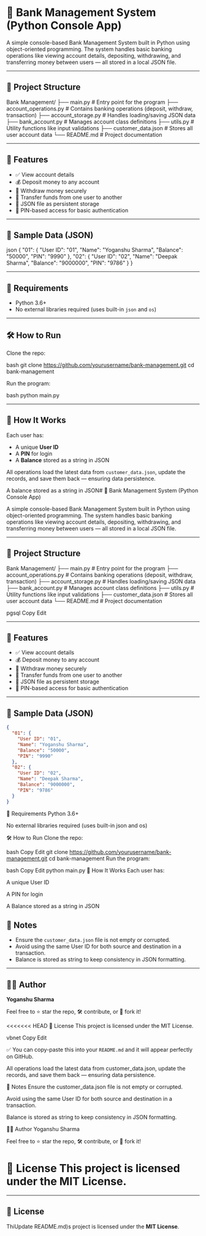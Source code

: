 
# 🏦 Bank Management System (Python Console App)

A simple console-based Bank Management System built in Python using object-oriented programming. The system handles basic banking operations like viewing account details, depositing, withdrawing, and transferring money between users — all stored in a local JSON file.

---

## 📁 Project Structure

Bank Management/
├── main.py               # Entry point for the program
├── account_operations.py # Contains banking operations (deposit, withdraw, transaction)
├── account_storage.py    # Handles loading/saving JSON data
├── bank_account.py       # Manages account class definitions
├── utils.py              # Utility functions like input validations
├── customer_data.json    # Stores all user account data
└── README.md             # Project documentation


---

## 🚀 Features

- ✅ View account details  
- 💰 Deposit money to any account  
- 💸 Withdraw money securely  
- 🔁 Transfer funds from one user to another  
- 🧾 JSON file as persistent storage  
- 🔐 PIN-based access for basic authentication  

---

## 🧪 Sample Data (JSON)

json
{
  "01": {
    "User ID": "01",
    "Name": "Yoganshu Sharma",
    "Balance": "50000",
    "PIN": "9990"
  },
  "02": {
    "User ID": "02",
    "Name": "Deepak Sharma",
    "Balance": "9000000",
    "PIN": "9786"
  }
}


---

## 🔧 Requirements

- Python 3.6+
- No external libraries required (uses built-in `json` and `os`)

---

## 🛠 How to Run

Clone the repo:

bash
git clone https://github.com/yourusername/bank-management.git
cd bank-management


Run the program:

bash
python main.py


---

## 🧠 How It Works

Each user has:

- A unique **User ID**
- A **PIN** for login
- A **Balance** stored as a string in JSON

All operations load the latest data from `customer_data.json`, update the records, and save them back — ensuring data persistence.

A balance stored as a string in JSON# 🏦 Bank Management System (Python Console App)

A simple console-based Bank Management System built in Python using object-oriented programming. The system handles basic banking operations like viewing account details, depositing, withdrawing, and transferring money between users — all stored in a local JSON file.

---

## 📁 Project Structure

Bank Management/
├── main.py # Entry point for the program
├── account_operations.py # Contains banking operations (deposit, withdraw, transaction)
├── account_storage.py # Handles loading/saving JSON data
├── bank_account.py # Manages account class definitions
├── utils.py # Utility functions like input validations
├── customer_data.json # Stores all user account data
└── README.md # Project documentation

pgsql
Copy
Edit

---

## 🚀 Features

- ✅ View account details  
- 💰 Deposit money to any account  
- 💸 Withdraw money securely  
- 🔁 Transfer funds from one user to another  
- 🧾 JSON file as persistent storage  
- 🔐 PIN-based access for basic authentication  

---

## 🧪 Sample Data (JSON)

```json
{
  "01": {
    "User ID": "01",
    "Name": "Yoganshu Sharma",
    "Balance": "50000",
    "PIN": "9990"
  },
  "02": {
    "User ID": "02",
    "Name": "Deepak Sharma",
    "Balance": "9000000",
    "PIN": "9786"
  }
}
```
🔧 Requirements
Python 3.6+

No external libraries required (uses built-in json and os)

🛠 How to Run
Clone the repo:

bash
Copy
Edit
git clone https://github.com/yourusername/bank-management.git
cd bank-management
Run the program:

bash
Copy
Edit
python main.py
🧠 How It Works
Each user has:

A unique User ID

A PIN for login

A Balance stored as a string in JSON

## 📌 Notes

- Ensure the `customer_data.json` file is not empty or corrupted.
- Avoid using the same User ID for both source and destination in a transaction.
- Balance is stored as string to keep consistency in JSON formatting.

---

## 🧑‍💻 Author

**Yoganshu Sharma**

Feel free to ⭐ star the repo, 🛠 contribute, or 🍴 fork it!

<<<<<<< HEAD
📄 License
This project is licensed under the MIT License.

vbnet
Copy
Edit

✅ You can copy-paste this into your `README.md` and it will appear perfectly on GitHub.


All operations load the latest data from customer_data.json, update the records, and save them back — ensuring data persistence.

📌 Notes
Ensure the customer_data.json file is not empty or corrupted.

Avoid using the same User ID for both source and destination in a transaction.

Balance is stored as string to keep consistency in JSON formatting.

🧑‍💻 Author
Yoganshu Sharma

Feel free to ⭐ star the repo, 🛠 contribute, or 🍴 fork it!

📄 License
This project is licensed under the MIT License.
=======
---

## 📄 License

ThiUpdate README.md)s project is licensed under the **MIT License**.
